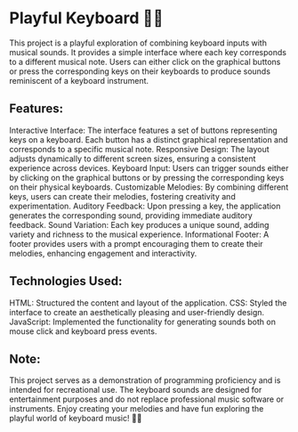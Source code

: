 # Playful Keyboard 🎹🎵
This project is a playful exploration of combining keyboard inputs with musical sounds. It provides a simple interface where each key corresponds to a different musical note. Users can either click on the graphical buttons or press the corresponding keys on their keyboards to produce sounds reminiscent of a keyboard instrument.

## Features:
Interactive Interface: The interface features a set of buttons representing keys on a keyboard. Each button has a distinct graphical representation and corresponds to a specific musical note.
Responsive Design: The layout adjusts dynamically to different screen sizes, ensuring a consistent experience across devices.
Keyboard Input: Users can trigger sounds either by clicking on the graphical buttons or by pressing the corresponding keys on their physical keyboards.
Customizable Melodies: By combining different keys, users can create their melodies, fostering creativity and experimentation.
Auditory Feedback: Upon pressing a key, the application generates the corresponding sound, providing immediate auditory feedback.
Sound Variation: Each key produces a unique sound, adding variety and richness to the musical experience.
Informational Footer: A footer provides users with a prompt encouraging them to create their melodies, enhancing engagement and interactivity.

## Technologies Used:
HTML: Structured the content and layout of the application.
CSS: Styled the interface to create an aesthetically pleasing and user-friendly design.
JavaScript: Implemented the functionality for generating sounds both on mouse click and keyboard press events.

## Note:
This project serves as a demonstration of programming proficiency and is intended for recreational use. The keyboard sounds are designed for entertainment purposes and do not replace professional music software or instruments. Enjoy creating your melodies and have fun exploring the playful world of keyboard music! 🎼🎹
